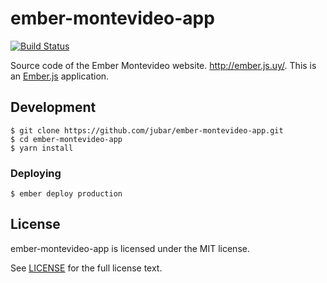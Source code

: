 # ember-montevideo-app
[![Build Status](https://travis-ci.org/jubar/ember-montevideo-app.svg?branch=master)](https://travis-ci.org/jubar/ember-montevideo-app)

Source code of the Ember Montevideo website. http://ember.js.uy/. This is an [Ember.js](https://www.emberjs.com/) application.

## Development

```
$ git clone https://github.com/jubar/ember-montevideo-app.git
$ cd ember-montevideo-app
$ yarn install
```

### Deploying

```
$ ember deploy production
```

## License

ember-montevideo-app is licensed under the MIT license.

See [LICENSE](./LICENSE) for the full license text.

